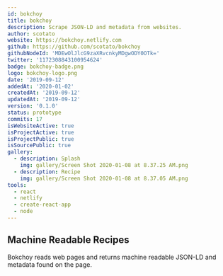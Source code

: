 ```yaml
---
id: bokchoy
title: bokchoy
description: Scrape JSON-LD and metadata from websites.
author: scotato
website: https://bokchoy.netlify.com
github: https://github.com/scotato/bokchoy
githubNodeId: 'MDEwOlJlcG9zaXRvcnkyMDgwODY0OTk='
twitter: '1172308843100954624'
badge: bokchoy-badge.png
logo: bokchoy-logo.png
date: '2019-09-12'
addedAt: '2020-01-02'
createdAt: '2019-09-12'
updatedAt: '2019-09-12'
version: '0.1.0'
status: prototype
commits: 17
isWebsiteActive: true
isProjectActive: true
isProjectPublic: true
isSourcePublic: true
gallery:
  - description: Splash
    img: gallery/Screen Shot 2020-01-08 at 8.37.25 AM.png
  - description: Recipe
    img: gallery/Screen Shot 2020-01-08 at 8.37.05 AM.png
tools: 
  - react
  - netlify
  - create-react-app
  - node
---
```


## Machine Readable Recipes
Bokchoy reads web pages and returns machine readable JSON-LD and metadata found on the page.
